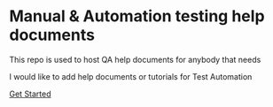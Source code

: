 # Manual & Automation testing help documents


This repo is used to host QA help documents for anybody that needs

I would like to add help documents or tutorials for Test Automation

[Get Started](/Main.md)